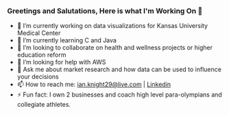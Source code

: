 ### Greetings and Salutations, Here is what I'm Working On 👋

- 🔭 I’m currently working on data visualizations for Kansas University Medical Center 
- 🌱 I’m currently learning C and Java
- 👯 I’m looking to collaborate on health and wellness projects or higher education reform
- 🤔 I’m looking for help with AWS
- 💬 Ask me about market research and how data can be used to influence your decisions
- 📫 How to reach me: ian.knight29@live.com | [Linkedin](https://linkedin.com/in/ianknight480/)
- ⚡ Fun fact: I own 2 businesses and coach high level para-olympians and collegiate athletes. 

